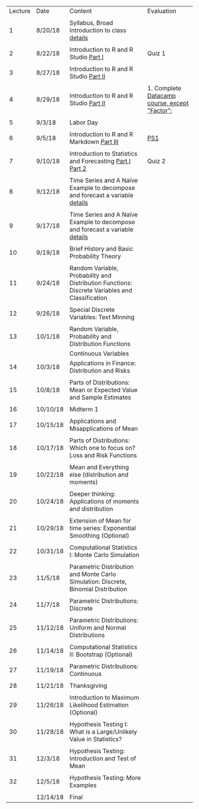 |         |          |                                                                                                                                                   |                                                                                                          | 
|---------|----------|---------------------------------------------------------------------------------------------------------------------------------------------------|----------------------------------------------------------------------------------------------------------| 
| Lecture | Date     | Content                                                                                                                                           | Evaluation                                                                                               | 
|         |          |                                                                                                                                                   |                                                                                                          | 
| 1       | 8/20/18  | Syllabus, Broad Introduction to class [details](summary/lecture-firstday.md)                                                                      |                                                                                                          | 
|         |          |                                                                                                                                                   |                                                                                                          | 
| 2       | 8/22/18  | Introduction to R and R Studio  [Part I](summary/lecture-intro_to_R01.md)                                                                         | Quiz 1                                                                                                   | 
|         |          |                                                                                                                                                   |                                                                                                          | 
| 3       | 8/27/18  | Introduction to R and R Studio  [Part II](summary/lecture-intro_to_R02.md)                                                                        |                                                                                                          | 
|         |          |                                                                                                                                                   |                                                                                                          | 
| 4       | 8/29/18  | Introduction to R and R Studio  [Part II](summary/lecture-intro_to_R02.md)                                                                        | 1. Complete [Datacamp course, except "Factor"](https://www.datacamp.com/courses/free-introduction-to-r); | 
|         |          |                                                                                                                                                   |                                                                                                          | 
| 5       | 9/3/18   | Labor Day                                                                                                                                         |                                                                                                          | 
|         |          |                                                                                                                                                   |                                                                                                          | 
| 6       | 9/5/18   | Introduction to R and R Markdown  [Part III](summary/lecture-intro_to_R03.md)                                                                     | [PS1](ps/ps1.pdf)                                                                                        | 
|         |          |                                                                                                                                                   |                                                                                                          | 
| 7       | 9/10/18  | Introduction to Statistics and Forecasting [Part I](summary/lecture-intro_to_statistics01.md)  [Part 2](summary/lecture-intro_to_statistics02.md) | Quiz 2                                                                                                   | 
|         |          |                                                                                                                                                   |                                                                                                          | 
| 8       | 9/12/18  | Time Series and A Naïve Example to decompose and forecast a variable  [details](summary/lecture-intro_to_statistics03.md)                         |                                                                                                          | 
|         |          |                                                                                                                                                   |                                                                                                          | 
| 9       | 9/17/18  | Time Series and A Naïve Example to decompose and forecast a variable  [details](summary/lecture-intro_to_statistics03.md)                         |                                                                                                          | 
|         |          |                                                                                                                                                   |                                                                                                          | 
| 10      | 9/19/18  | Brief History and Basic Probability Theory                                                                                                        |                                                                                                          | 
|         |          |                                                                                                                                                   |                                                                                                          | 
| 11      | 9/24/18  | Random Variable, Probability and Distribution Functions: Discrete Variables and Classification                                                    |                                                                                                          | 
|         |          |                                                                                                                                                   |                                                                                                          | 
| 12      | 9/26/18  | Special Discrete Variables: Text Minning                                                                                                          |                                                                                                          | 
|         |          |                                                                                                                                                   |                                                                                                          | 
| 13      | 10/1/18  | Random Variable, Probability and Distribution Functions                                                                                           |                                                                                                          | 
|         |          | Continuous Variables                                                                                                                              |                                                                                                          | 
| 14      | 10/3/18  | Applications in Finance: Distribution and Risks                                                                                                   |                                                                                                          | 
|         |          |                                                                                                                                                   |                                                                                                          | 
| 15      | 10/8/18  | Parts of Distributions: Mean or Expected Value and Sample Estimates                                                                               |                                                                                                          | 
|         |          |                                                                                                                                                   |                                                                                                          | 
| 16      | 10/10/18 | Midterm 1                                                                                                                                         |                                                                                                          | 
|         |          |                                                                                                                                                   |                                                                                                          | 
| 17      | 10/15/18 | Applications and Misapplications of Mean                                                                                                          |                                                                                                          | 
|         |          |                                                                                                                                                   |                                                                                                          | 
| 18      | 10/17/18 | Parts of Distributions: Which one to focus on? Loss and Risk Functions                                                                            |                                                                                                          | 
|         |          |                                                                                                                                                   |                                                                                                          | 
| 19      | 10/22/18 | Mean and Everything else (distribution and moments)                                                                                               |                                                                                                          | 
|         |          |                                                                                                                                                   |                                                                                                          | 
| 20      | 10/24/18 | Deeper thinking: Applications of moments and distribution                                                                                         |                                                                                                          | 
|         |          |                                                                                                                                                   |                                                                                                          | 
| 21      | 10/29/18 | Extension of Mean for time series: Exponential Smoothing (Optional)                                                                               |                                                                                                          | 
|         |          |                                                                                                                                                   |                                                                                                          | 
| 22      | 10/31/18 | Computational Statistics I: Monte Carlo Simulation                                                                                                |                                                                                                          | 
|         |          |                                                                                                                                                   |                                                                                                          | 
| 23      | 11/5/18  | Parametric Distribution and Monte Carlo Simulation: Discrete, Binomial Distribution                                                               |                                                                                                          | 
|         |          |                                                                                                                                                   |                                                                                                          | 
| 24      | 11/7/18  | Parametric Distributions: Discrete                                                                                                                |                                                                                                          | 
|         |          |                                                                                                                                                   |                                                                                                          | 
| 25      | 11/12/18 | Parametric Distributions: Uniform and Normal Distributions                                                                                        |                                                                                                          | 
|         |          |                                                                                                                                                   |                                                                                                          | 
| 26      | 11/14/18 | Computational Statistics II: Bootstrap (Optional)                                                                                                 |                                                                                                          | 
|         |          |                                                                                                                                                   |                                                                                                          | 
| 27      | 11/19/18 | Parametric Distributions: Continuous                                                                                                              |                                                                                                          | 
|         |          |                                                                                                                                                   |                                                                                                          | 
| 28      | 11/21/18 | Thanksgiving                                                                                                                                      |                                                                                                          | 
|         |          |                                                                                                                                                   |                                                                                                          | 
| 29      | 11/26/18 | Introduction to Maximum Likelihood Estimation (Optional)                                                                                          |                                                                                                          | 
|         |          |                                                                                                                                                   |                                                                                                          | 
| 30      | 11/28/18 | Hypothesis Testing I: What is a Large/Unlikely Value in Statistics?                                                                               |                                                                                                          | 
|         |          |                                                                                                                                                   |                                                                                                          | 
| 31      | 12/3/18  | Hypothesis Testing: Introduction and Test of Mean                                                                                                 |                                                                                                          | 
|         |          |                                                                                                                                                   |                                                                                                          | 
| 32      | 12/5/18  | Hypothesis Testing: More Examples                                                                                                                 |                                                                                                          | 
|         |          |                                                                                                                                                   |                                                                                                          | 
|         | 12/14/18 | Final                                                                                                                                             |                                                                                                          | 
